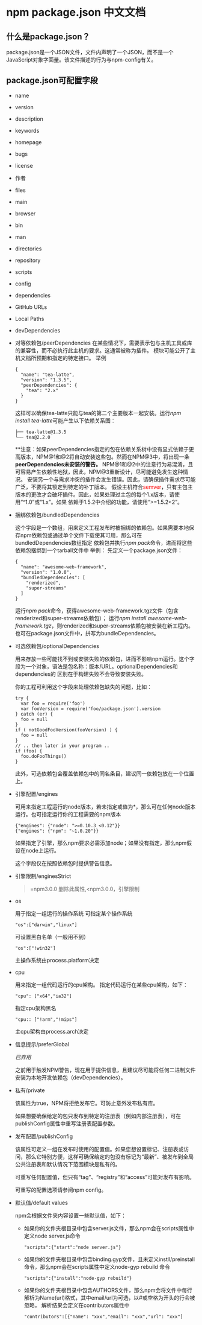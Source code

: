 # npm package.json 中文文档
## 什么是package.json？

   package.json是一个JSON文件，文件内声明了一个JSON，而不是一个JavaScript对象字面量。该文件描述的行为与npm-config有关。

## package.json可配置字段
* name
* version
* description
* keywords
* homepage
* bugs
* license
* 作者
* files
* main
* browser
* bin
* man
* directories
* repository
* scripts
* config
* dependencies
* GitHub URLs
* Local Paths
* devDependencies
* 对等依赖包/peerDependencies
  在某些情况下，需要表示包与主机工具或库的兼容性，而不必执行此主机的要求。这通常被称为插件。
  模块可能公开了主机文档所预期和指定的特定接口。
  举例
  ```
  {
    "name": "tea-latte",
    "version": "1.3.5",
    "peerDependencies": {
      "tea": "2.x"
    }
  }
  ```
  这样可以确保tea-latte只能与tea的第二个主要版本一起安装。运行*npm install tea-latte*可能产生以下依赖关系图：
  ```
  ├── tea-latte@1.3.5
  └── tea@2.2.0
  ```
  **注意：如果peerDependencies指定的包在依赖关系树中没有显式依赖于更高版本，NPM@1和@2将自动安装这些包。然而在NPM@3中，将出现一条
  **peerDependencies未安装的警告。** NPM@1和@2中的注意行为易混淆，且可容易产生依赖性地狱，因此，NPM@3重新设计，尽可能避免发生这种情况。
  安装另一个与需求冲突的插件会发生错误。因此，请确保插件需求尽可能广泛，不要将其锁定到特定的补丁版本。
  假设主机符合<font color="red">semver</font>，只有主包主版本的更改才会破坏插件。因此，如果处理过主包的每个1.x版本，请使用“^1.0”或“1.x”。如果
  依赖于1.5.2中介绍的功能，请使用“>=1.5.2<2”。

* 捆绑依赖包/bundledDependencies

  这个字段是一个数组，用来定义工程发布时被捆绑的依赖包。如果需要本地保存npm依赖包或通过单个文件下载使其可用，那么可在bundledDependencies数组指定
  依赖包并执行*npm pack*命令，进而将这些依赖包捆绑到一个tarball文件中
  举例：
  先定义一个package.json文件：
  ```
  {
    "name": "awesome-web-framework",
    "version": "1.0.0",
    "bundledDependencies": [
      "renderized", 
      "super-streams"
    ]
  }
  ```
  运行*npm pack*命令，获得awesome-web-framework.tgz文件（包含renderized和super-streams依赖包）；
  运行*npm install awesome-web-framework.tgz*，则renderized和super-streams依赖包被安装在新工程内。
  也可在package.json文件中，拼写为bundleDependencies。
  
* 可选依赖包/optionalDependencies

  用来存放一些可能找不到或安装失败的依赖包，进而不影响npm运行。这个字段为一个对象，语法是包名称：版本/URL。optionalDependencies和dependencies的
  区别在于构建失败不会导致安装失败。
  
  你的工程可利用这个字段来处理依赖包缺失的问题，比如：
  ```
  try {
    var foo = require('foo')
    var fooVersion = require('foo/package.json').version
  } catch (er) {
    foo = null
  }
  if ( notGoodFooVersion(fooVersion) ) {
    foo = null
  }
  // .. then later in your program ..
  if (foo) {
    foo.doFooThings()
  }
  ```
  此外，可选依赖包会覆盖依赖包中的同名条目，建议同一依赖包放在一个位置上。
  
* 引擎配置/engines
  
  可用来指定工程运行的node版本，若未指定或值为\*，那么可在任何node版本运行。也可指定运行你的工程需要的npm版本
  ```
  {"engines": {"node": ">=0.10.3 <0.12"}}
  {"engines": {"npm": "~1.0.20"}}
  ```  
  如果指定了引擎，那么npm要求必需添加node；如果没有指定，那么npm假设在node上运行。
  
  这个字段仅在按照依赖包时提供警告信息。
  
* 引擎限制/enginesStrict

   >=npm3.0.0 删除此属性,<npm3.0.0，引擎限制
  
* os
  
  用于指定一组运行的操作系统
  可指定某个操作系统
  ```
  "os":["darwin","linux"]
  ```
  可设置黑白名单（一般用不到）
  ```
  "os":["!win32"]
  ```
  主操作系统由process.platform决定
* cpu

  用来指定一组代码运行的cpu架构。
  指定代码运行在某些cpu架构，如下：
  ```
  "cpu": ["x64","ia32"]
  ```
  指定cpu架构黑名
  ```
  "cpu:: ["!arm","!mips"]
  ```
  主cpu架构由process.arch决定
  
* 信息提示/preferGlobal

  *已弃用*
  
  之前用于触发NPM警告，现在用于提供信息，且建议尽可能将任何二进制文件安装为本地开发依赖包（devDependencies）。
  
* 私有/private

  该属性为true，NPM将拒绝发布它。可防止意外发布私有库。
  
  如果想要确保给定的包只发布到特定的注册表（例如内部注册表），可在publishConfig属性中重写注册表配置参数。
 
* 发布配置/publishConfig

  该属性可定义一组在发布时使用的配置值。如果您想设置标记、注册表或访问，那么它特别方便，这样可确保给定的包没有标记为“最新”、被发布到全局公共注册表和默认情况下范围模块是私有的。
  
  可重写任何配置值，但只有“tag”、“registry”和“access”可能对发布有影响。
  
  可重写的配置选项请参阅npm config。
  
* 默认值/default values

  npm会根据文件夹内容设置一些默认值，如下：
  * 如果你的文件夹根目录中包含server.js文件，那么npm会在scripts属性中定义node server.js命令
    ```
    "scripts":{"start":"node server.js"}
    ```
  * 如果你的文件夹根目录中包含binding.gyp文件，且未定义instll/preinstall命令，那么npm会在scripts属性中定义node-gyp rebuild
    命令
     ```
    "scripts":{"install":"node-gyp rebuild"}
    ```
  * 如果你的文件夹根目录中包含AUTHORS文件，那么npm会将文件中每行解析为Name<email>(url)格式，其中email/url为可选，以#或空格为开头的行会被忽略，
    解析结果会定义在contributors属性中
     ```
    "contributors":[{"name": "xxx","email": "xxx","url": "xxx"]
    ```
